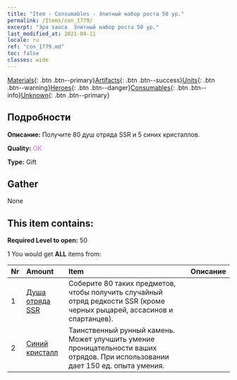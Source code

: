```yaml
---
title: "Item - Consumables - Элитный набор роста 50 ур."
permalink: /Items/con_1779/
excerpt: "Эра хаоса  Элитный набор роста 50 ур."
last_modified_at: 2021-04-11
locale: ru
ref: "con_1779.md"
toc: false
classes: wide
---
```

 [Materials](/ru/Items/){: .btn .btn--primary}[Artifacts](/ru/Items/Artifacts/){: .btn .btn--success}[Units](/ru/Items/Units/){: .btn .btn--warning}[Heroes](/ru/Items/Heroes/){: .btn .btn--danger}[Consumables](/ru/Items/Consumables/){: .btn .btn--info}[Unknown](/ru/Items/Unknown/){: .btn .btn--primary}

## Подробности
 **Описание:** Получите 80 душ отряда SSR и 5 синих кристаллов.

 **Quality:** <span style="color: #DA70D6">OK</span>

 **Type:** Gift

## Gather

  None

## This item contains:

 **Required Level to open:** 50

 1 You would get **ALL** items  from:

  | Nr | Amount |     Item    | Описание |
  |:---|:-------|:------------|:-----------:|
  | 1 | [Душа отряда SSR](/ru/Items/con_535/) | Соберите 80 таких предметов, чтобы получить случайный отряд редкости SSR (кроме черных рыцарей, ассасинов и спартанцев). | 
  | 2 | [Синий кристалл](/ru/Items/con_716/) | Таинственный рунный камень. Может улучшить умение проницательности ваших отрядов. При использовании дает 150 ед. опыта умения. | 
